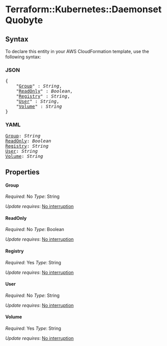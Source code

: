 # Terraform::Kubernetes::Daemonset Quobyte

## Syntax

To declare this entity in your AWS CloudFormation template, use the following syntax:

### JSON

<pre>
{
    "<a href="#group" title="Group">Group</a>" : <i>String</i>,
    "<a href="#readonly" title="ReadOnly">ReadOnly</a>" : <i>Boolean</i>,
    "<a href="#registry" title="Registry">Registry</a>" : <i>String</i>,
    "<a href="#user" title="User">User</a>" : <i>String</i>,
    "<a href="#volume" title="Volume">Volume</a>" : <i>String</i>
}
</pre>

### YAML

<pre>
<a href="#group" title="Group">Group</a>: <i>String</i>
<a href="#readonly" title="ReadOnly">ReadOnly</a>: <i>Boolean</i>
<a href="#registry" title="Registry">Registry</a>: <i>String</i>
<a href="#user" title="User">User</a>: <i>String</i>
<a href="#volume" title="Volume">Volume</a>: <i>String</i>
</pre>

## Properties

#### Group

_Required_: No
_Type_: String

_Update requires_: [No interruption](https://docs.aws.amazon.com/AWSCloudFormation/latest/UserGuide/using-cfn-updating-stacks-update-behaviors.html#update-no-interrupt)

#### ReadOnly

_Required_: No
_Type_: Boolean

_Update requires_: [No interruption](https://docs.aws.amazon.com/AWSCloudFormation/latest/UserGuide/using-cfn-updating-stacks-update-behaviors.html#update-no-interrupt)

#### Registry

_Required_: Yes
_Type_: String

_Update requires_: [No interruption](https://docs.aws.amazon.com/AWSCloudFormation/latest/UserGuide/using-cfn-updating-stacks-update-behaviors.html#update-no-interrupt)

#### User

_Required_: No
_Type_: String

_Update requires_: [No interruption](https://docs.aws.amazon.com/AWSCloudFormation/latest/UserGuide/using-cfn-updating-stacks-update-behaviors.html#update-no-interrupt)

#### Volume

_Required_: Yes
_Type_: String

_Update requires_: [No interruption](https://docs.aws.amazon.com/AWSCloudFormation/latest/UserGuide/using-cfn-updating-stacks-update-behaviors.html#update-no-interrupt)


